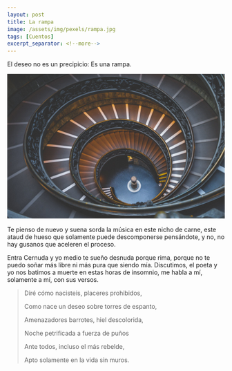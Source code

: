 ```yaml
---
layout: post
title: La rampa
image: /assets/img/pexels/rampa.jpg
tags: [Cuentos]
excerpt_separator: <!--more-->
---
```


El deseo no es un precipicio: Es una rampa.

<!--more-->

[![rampa](/assets/img/pexels/rampa.jpg)](/assets/img/pexels/rampa.jpg)

Te pienso de nuevo y suena sorda la música en este nicho de carne, este ataud de hueso que solamente puede descomponerse pensándote, y no, no hay gusanos que aceleren el proceso.

Entra Cernuda y yo medio te sueño desnuda porque rima, porque no te puedo soñar más libre ni más pura que siendo mía. Discutimos, el poeta y yo nos batimos a muerte en estas horas de insomnio, me habla a mí, solamente a mí, con sus versos.

>Diré cómo nacisteis, placeres prohibidos,<p>
Como nace un deseo sobre torres de espanto,<p>
Amenazadores barrotes, hiel descolorida,<p>
Noche petrificada a fuerza de puños<p>
Ante todos, incluso el más rebelde,<p>
Apto solamente en la vida sin muros.<p>


